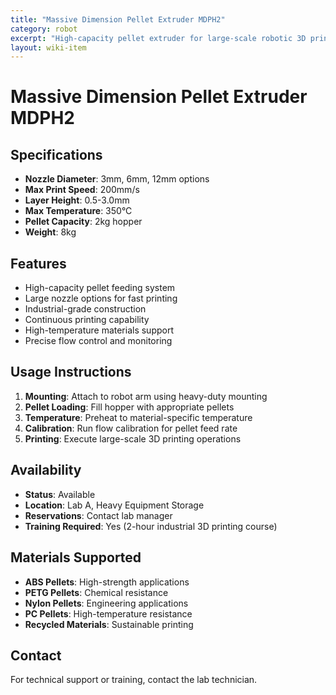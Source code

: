 ```yaml
---
title: "Massive Dimension Pellet Extruder MDPH2"
category: robot
excerpt: "High-capacity pellet extruder for large-scale robotic 3D printing, designed for industrial applications and continuous printing."
layout: wiki-item
---
```


# Massive Dimension Pellet Extruder MDPH2

## Specifications

- **Nozzle Diameter**: 3mm, 6mm, 12mm options
- **Max Print Speed**: 200mm/s
- **Layer Height**: 0.5-3.0mm
- **Max Temperature**: 350°C
- **Pellet Capacity**: 2kg hopper
- **Weight**: 8kg

## Features

- High-capacity pellet feeding system
- Large nozzle options for fast printing
- Industrial-grade construction
- Continuous printing capability
- High-temperature materials support
- Precise flow control and monitoring

## Usage Instructions

1. **Mounting**: Attach to robot arm using heavy-duty mounting
2. **Pellet Loading**: Fill hopper with appropriate pellets
3. **Temperature**: Preheat to material-specific temperature
4. **Calibration**: Run flow calibration for pellet feed rate
5. **Printing**: Execute large-scale 3D printing operations

## Availability

- **Status**: Available
- **Location**: Lab A, Heavy Equipment Storage
- **Reservations**: Contact lab manager
- **Training Required**: Yes (2-hour industrial 3D printing course)

## Materials Supported

- **ABS Pellets**: High-strength applications
- **PETG Pellets**: Chemical resistance
- **Nylon Pellets**: Engineering applications
- **PC Pellets**: High-temperature resistance
- **Recycled Materials**: Sustainable printing

## Contact

For technical support or training, contact the lab technician.
